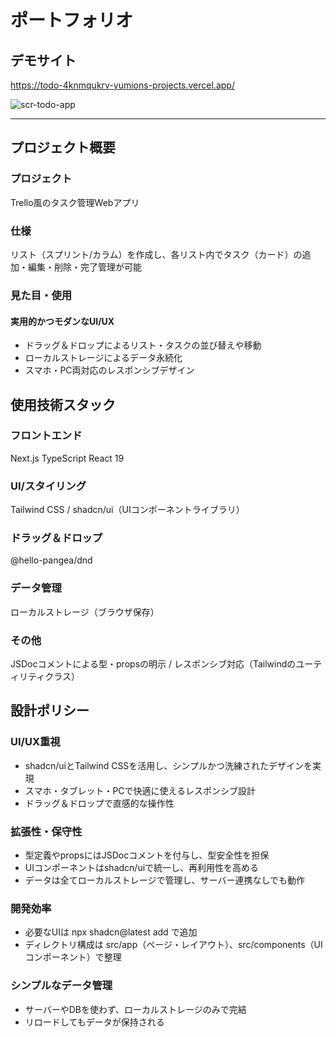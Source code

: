 # ポートフォリオ
## デモサイト
https://todo-4knmqukrv-yumions-projects.vercel.app/
  
![scr-todo-app](https://github.com/user-attachments/assets/22467c48-3d67-42cf-b2fb-fc89922c2185)
  

---
## プロジェクト概要
### プロジェクト
Trello風のタスク管理Webアプリ  
### 仕様
リスト（スプリント/カラム）を作成し、各リスト内でタスク（カード）の追加・編集・削除・完了管理が可能  
### 見た目・使用
#### 実用的かつモダンなUI/UX  
- ドラッグ＆ドロップによるリスト・タスクの並び替えや移動  
- ローカルストレージによるデータ永続化  
- スマホ・PC両対応のレスポンシブデザイン  

## 使用技術スタック
### フロントエンド
Next.js TypeScript React 19
### UI/スタイリング
Tailwind CSS / shadcn/ui（UIコンポーネントライブラリ）
### ドラッグ＆ドロップ
@hello-pangea/dnd
### データ管理
ローカルストレージ（ブラウザ保存）
### その他
JSDocコメントによる型・propsの明示 / レスポンシブ対応（Tailwindのユーティリティクラス）

## 設計ポリシー
### UI/UX重視
- shadcn/uiとTailwind CSSを活用し、シンプルかつ洗練されたデザインを実現
- スマホ・タブレット・PCで快適に使えるレスポンシブ設計
- ドラッグ＆ドロップで直感的な操作性
### 拡張性・保守性
- 型定義やpropsにはJSDocコメントを付与し、型安全性を担保
- UIコンポーネントはshadcn/uiで統一し、再利用性を高める
- データは全てローカルストレージで管理し、サーバー連携なしでも動作
### 開発効率
- 必要なUIは npx shadcn@latest add <component> で追加
- ディレクトリ構成は src/app（ページ・レイアウト）、src/components（UIコンポーネント）で整理
### シンプルなデータ管理
- サーバーやDBを使わず、ローカルストレージのみで完結
- リロードしてもデータが保持される
